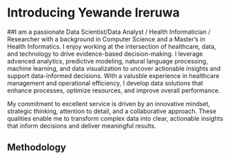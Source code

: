 # Introducing Yewande Ireruwa
##I am a passionate Data Scientist/Data Analyst / Health Informatician / Researcher with a background in Computer Science and a Master’s in Health Informatics. I enjoy working at the intersection of healthcare, data, and technology to drive evidence-based decision-making. I leverage advanced analytics, predictive modeling, natural language processing, machine learning, and data visualization to uncover actionable insights and support data-informed decisions. With a valusble experience in healthcare management and operational efficiency, I develop data solutions that enhance processes, optimize resources, and improve overall performance.

My commitment to excellent service is driven by an innovative mindset, strategic thinking, attention to detail, and a collaborative approach. These qualities enable me to transform complex data into clear, actionable insights that inform decisions and deliver meaningful results.


Methodology
--- 
